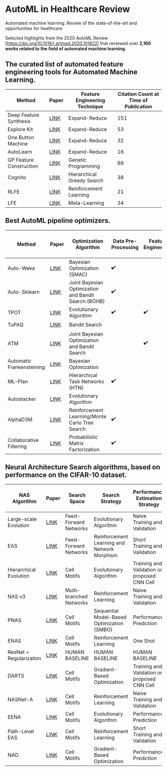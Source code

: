 # AutoML in Healthcare Review
Automated machine learning: Review of the state-of-the-art and opportunities for healthcare

Selected highlights from the 2020 AutoML Review [https://doi.org/10.1016/j.artmed.2020.101822] that reviewed over **2,160 works related to the field of automated machine learning**. 

## The curated list of automated feature engineering tools for Automated Machine Learning.
| Method                  | Paper                                                                                                                                                                                                                | Feature Engineering Technique | Citation Count at Time of Publication |
|-------------------------|----------------------------------------------------------------------------------------------------------------------------------------------------------------------------------------------------------------------|-------------------------------|---------------------------------------|
| Deep Feature Synthesis  | [LINK](https://dai.lids.mit.edu/wp-content/uploads/2017/10/DSAA_DSM_2015.pdf)                                                                                                                                      | Expand-Reduce                 | 151                                   |
| Explore Kit             | [LINK](http://people.eecs.berkeley.edu/~dawnsong/papers/icdm-2016.pdf)                                                                                                                                               | Expand-Reduce                 | 53                                    |
| One Button Machine      | [LINK](https://arxiv.org/pdf/1706.00327.pdf)                                                                                                                                                                         | Expand-Reduce                 | 32                                    |
| AutoLearn               | [LINK](http://web2py.iiit.ac.in/research_centres/publications/download/inproceedings.pdf.88535e0ea3a74e72.4943444d2d20323031372e706466.pdf)                                                                          | Expand-Reduce                 | 16                                    |
| GP Feature Construction | [LINK](https://homepages.ecs.vuw.ac.nz/~xuebing/Papers/GPFCFSmemeticComputing.pdf)                                                                                                                                   | Genetic Programming           | 68                                    |
| Cognito                 | [LINK](https://ieeexplore.ieee.org/abstract/document/7836821)                                                                                                                                                        | Hierarchical Greedy Search    | 38                                    |
| RLFE                    | [LINK](https://arxiv.org/pdf/1709.07150.pdf)                                                                                                                                                                         | Reinforcement Learning        | 21                                    |
| LFE                     | [LINK](https://www.researchgate.net/profile/Udayan_Khurana/publication/318829821_Learning_Feature_Engineering_for_Classification/links/5a13e08a0f7e9b1e5730a735/Learning-Feature-Engineering-for-Classification.pdf) | Meta-Learning                 | 34                                    |


## Best AutoML pipeline optimizers.
| Method                    | Paper                                                                                                           | Optimization Algorithm                               | Data Pre-Processing | Feature Engineering | Model Selection    | Hyperparameter Optimization | Ensemble Learning  | Meta-Learning      | Citation Count at Time of Publication |
|---------------------------|-----------------------------------------------------------------------------------------------------------------|------------------------------------------------------|---------------------|---------------------|--------------------|-----------------------------|--------------------|--------------------|---------------------------------------|
| Auto-Weka                 | [LINK](https://arxiv.org/pdf/1208.3719.pdf)                                                                     | Bayesian Optimization (SMAC)                         | :heavy_check_mark:  |                     | :heavy_check_mark: | :heavy_check_mark:          |                    |                    | 703                                   |
| Auto-Sklearn              | [LINK](http://papers.nips.cc/paper/5872-efficient-and-robust-automated-machine-learning.pdf)                    | Joint Bayesian Optimization and Bandit Search (BOHB) | :heavy_check_mark:  |                     | :heavy_check_mark: | :heavy_check_mark:          | :heavy_check_mark: | :heavy_check_mark: | 542                                   |
| TPOT                      | [LINK](https://arxiv.org/pdf/1601.07925.pdf)                                                                    | Evolutionary Algorithm                               | :heavy_check_mark:  | :heavy_check_mark:  | :heavy_check_mark: | :heavy_check_mark:          |                    |                    | 84                                    |
| TuPAQ                     | [LINK](https://thisisdhaas.com/papers/SOCC2015TuPAQ.pdf)                                                        | Bandit Search                                        |                     |                     | :heavy_check_mark: | :heavy_check_mark:          |                    |                    | 94                                    |
| ATM                       | [LINK](http://www.thswear.com/files/SwearingenEtAl-ATM-BigData2017.pdf)                                         | Joint Bayesian Optimization and Bandit Search        |                     | :heavy_check_mark:  |                    | :heavy_check_mark:          |                    | :heavy_check_mark: | 29                                    |
| Automatic Frankensteining | [LINK](https://www.ismll.uni-hildesheim.de/pub/pdfs/wistuba_et_al_SDM_2017.pdf)                                 | Bayesian Optimization                                |                     |                     | :heavy_check_mark: | :heavy_check_mark:          | :heavy_check_mark: |                    | 12                                    |
| ML-Plan                   | [LINK](https://link.springer.com/article/10.1007/s10994-018-5735-z)                                             | Hierarchical Task Networks (HTN)                     | :heavy_check_mark:  |                     | :heavy_check_mark: | :heavy_check_mark:          |                    |                    | 24                                    |
| Autostacker               | [LINK](https://arxiv.org/pdf/1803.00684.pdf)                                                                    | Evolutionary Algorithm                               |                     |                     | :heavy_check_mark: | :heavy_check_mark:          | :heavy_check_mark: |                    | 18                                    |
| AlphaD3M                  | [LINK](https://www.cs.columbia.edu/~idrori/AlphaD3M.pdf)                                                        | Reinforcement Learning/Monte Carlo Tree Search       | :heavy_check_mark:  |                     | :heavy_check_mark: | :heavy_check_mark:          |                    |                    | 8                                     |
| Collaborative Filtering   | [LINK](https://papers.nips.cc/paper/7595-probabilistic-matrix-factorization-for-automated-machine-learning.pdf) | Probabilistic Matrix Factorization                   | :heavy_check_mark:  |                     | :heavy_check_mark: | :heavy_check_mark:          |                    | :heavy_check_mark: | 29                                    |

## Neural Architecture Search algorithms, based on performance on the CIFAR-10 dataset.
| NAS Algorithm           | Paper                                                                                                                                             | Search Space            | Search Strategy                             | Performance Estimation Strategy              | Number of Parameters | Search Time (GPU-days) | Test Error (%) |
|-------------------------|---------------------------------------------------------------------------------------------------------------------------------------------------|-------------------------|---------------------------------------------|----------------------------------------------|----------------------|------------------------|----------------|
| Large-scale Evolution   | [LINK](https://arxiv.org/pdf/1703.01041.pdf)                                                                                                      | Feed-Forward Networks   | Evolutionary Algorithm                      | Naive Training and Validation                | 5.4M                 | 2600                   | 5.4            |
| EAS                     | [LINK](https://arxiv.org/pdf/1707.04873.pdf)                                                                                                      | Feed-Forward Networks   | Reinforcement Learning and Network Morphism | Short Training and Validation                | 23.4M                | 10                     | 4.23           |
| Hierarchical Evolution  | [LINK](https://arxiv.org/pdf/1711.00436.pdf)                                                                                                      | Cell Motifs             | Evolutionary Algorithm                      | Training and Validation on proposed CNN Cell | 15.7M                | 300                    | 3.75           |
| NAS v3                  | [LINK](https://arxiv.org/pdf/1611.01578.pdf)                                                                                                      | Multi-branched Networks | Reinforcement Learning                      | Naive Training and Validation                | 37.4M                | 22400                  | 3.65           |
| PNAS                    | [LINK](https://openaccess.thecvf.com/content_ECCV_2018/papers/Chenxi_Liu_Progressive_Neural_Architecture_ECCV_2018_paper.pdf)                     | Cell Motifs             | Sequential Model-Based Optimization (SMBO)  | Performance Prediction                       | 3.2M                 | 225                    | 3.41           |
| ENAS                    | [LINK](https://arxiv.org/pdf/1802.03268.pdf)                                                                                                      | Cell Motifs             | Reinforcement Learning                      | One Shot                                     | 4.6M                 | 0.45                   | 2.89           |
| ResNet + Regularization | [LINK](https://arxiv.org/pdf/1705.07485.pdf)                                                                                                      | HUMAN BASELINE          | HUMAN BASELINE                              | HUMAN BASELINE                               | 26.2M                | -                      | 2.86           |
| DARTS                   | [LINK](https://arxiv.org/pdf/1806.09055.pdf)                                                                                                      | Cell Motifs             | Gradient-Based Optimization                 | Training and Validation on proposed CNN Cell | 3.4M                 | 4                      | 2.83           |
| NASNet-A                | [LINK](https://openaccess.thecvf.com/content_cvpr_2018/papers/Zoph_Learning_Transferable_Architectures_CVPR_2018_paper.pdf)                       | Cell Motifs             | Reinforcement Learning                      | Naive Training and Validation                | 3.3M                 | 2000                   | 2.65           |
| EENA                    | [LINK](https://openaccess.thecvf.com/content_ICCVW_2019/papers/NeurArch/Zhu_EENA_Efficient_Evolution_of_Neural_Architecture_ICCVW_2019_paper.pdf) | Cell Motifs             | Evolutionary Algorithm                      | Performance Prediction                       | 8.5M                 | 0.65                   | 2.56           |
| Path-Level EAS          | [LINK](https://arxiv.org/pdf/1806.02639.pdf)                                                                                                      | Cell Motifs             | Reinforcement Learning                      | Short Training and Validation                | 14.3M                | 200                    | 2.30           |
| NAO                     | [LINK](http://papers.nips.cc/paper/8007-neural-architecture-optimization.pdf)                                                                     | Cell Motifs             | Gradient-Based Optimization                 | Performance Prediction                       | 128M                 | 200                    | 2.11           |

